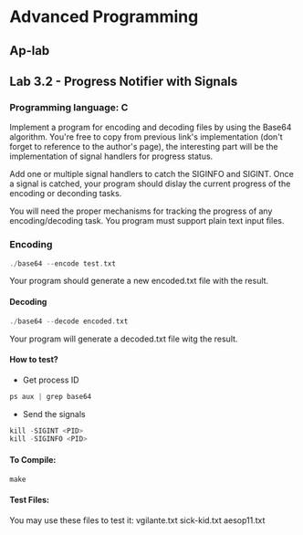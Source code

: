 # Advanced Programming 
## Ap-lab
## Lab 3.2 - Progress Notifier with Signals
### Programming language: C


Implement a program for encoding and decoding files by using the Base64 algorithm. You're free to copy from previous link's implementation (don't forget to reference to the author's page), the interesting part will be the implementation of signal handlers for progress status.

Add one or multiple signal handlers to catch the SIGINFO and SIGINT. Once a signal is catched, your program should dislay the current progress of the encoding or deconding tasks.

You will need the proper mechanisms for tracking the progress of any encoding/decoding task. You program must support plain text input files.


### Encoding
```c
./base64 --encode test.txt
```
Your program should generate a new encoded.txt file with the result.

#### Decoding
```c
./base64 --decode encoded.txt
```
Your program will generate a decoded.txt file witg the result.

#### How to test?
- Get process ID
```c
ps aux | grep base64
```
- Send the signals
```c
kill -SIGINT <PID>
kill -SIGINFO <PID>
```

#### To Compile:
```c
make
```

#### Test Files:
You may use these files to test it:
vgilante.txt
sick-kid.txt
aesop11.txt